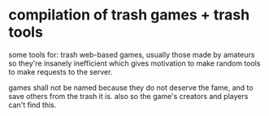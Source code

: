 # compilation of trash games + trash tools  

some tools for: trash web-based games, usually those made by amateurs so they're insanely inefficient which gives motivation to make random tools to make requests to the server.

games shall not be named because they do not deserve the fame, and to save others from the trash it is. also so the game's creators and players can't find this.
